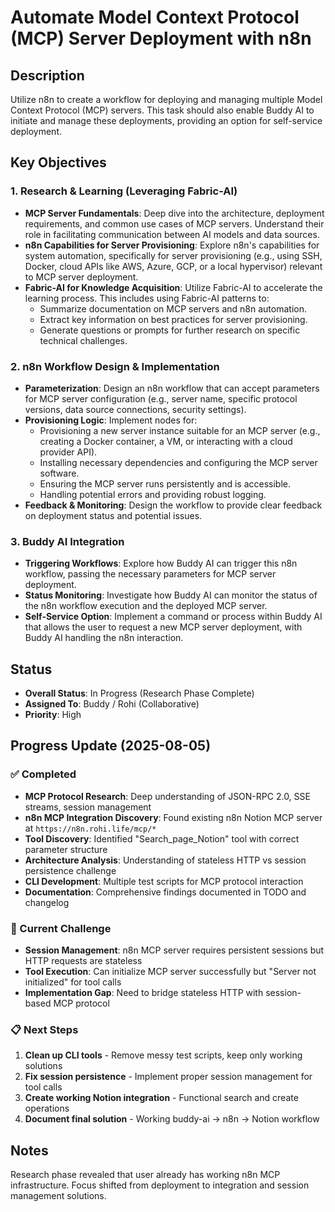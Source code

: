 # Automate Model Context Protocol (MCP) Server Deployment with n8n

## Description
Utilize n8n to create a workflow for deploying and managing multiple Model Context Protocol (MCP) servers. This task should also enable Buddy AI to initiate and manage these deployments, providing an option for self-service deployment.

## Key Objectives

### 1. Research & Learning (Leveraging Fabric-AI)
- **MCP Server Fundamentals**: Deep dive into the architecture, deployment requirements, and common use cases of MCP servers. Understand their role in facilitating communication between AI models and data sources.
- **n8n Capabilities for Server Provisioning**: Explore n8n's capabilities for system automation, specifically for server provisioning (e.g., using SSH, Docker, cloud APIs like AWS, Azure, GCP, or a local hypervisor) relevant to MCP server deployment.
- **Fabric-AI for Knowledge Acquisition**: Utilize Fabric-AI to accelerate the learning process. This includes using Fabric-AI patterns to:
    - Summarize documentation on MCP servers and n8n automation.
    - Extract key information on best practices for server provisioning.
    - Generate questions or prompts for further research on specific technical challenges.

### 2. n8n Workflow Design & Implementation
- **Parameterization**: Design an n8n workflow that can accept parameters for MCP server configuration (e.g., server name, specific protocol versions, data source connections, security settings).
- **Provisioning Logic**: Implement nodes for:
    - Provisioning a new server instance suitable for an MCP server (e.g., creating a Docker container, a VM, or interacting with a cloud provider API).
    - Installing necessary dependencies and configuring the MCP server software.
    - Ensuring the MCP server runs persistently and is accessible.
    - Handling potential errors and providing robust logging.
- **Feedback & Monitoring**: Design the workflow to provide clear feedback on deployment status and potential issues.

### 3. Buddy AI Integration
- **Triggering Workflows**: Explore how Buddy AI can trigger this n8n workflow, passing the necessary parameters for MCP server deployment.
- **Status Monitoring**: Investigate how Buddy AI can monitor the status of the n8n workflow execution and the deployed MCP server.
- **Self-Service Option**: Implement a command or process within Buddy AI that allows the user to request a new MCP server deployment, with Buddy AI handling the n8n interaction.

## Status
- **Overall Status**: In Progress (Research Phase Complete)
- **Assigned To**: Buddy / Rohi (Collaborative)
- **Priority**: High

## Progress Update (2025-08-05)

### ✅ Completed
- **MCP Protocol Research**: Deep understanding of JSON-RPC 2.0, SSE streams, session management
- **n8n MCP Integration Discovery**: Found existing n8n Notion MCP server at `https://n8n.rohi.life/mcp/*`
- **Tool Discovery**: Identified "Search_page_Notion" tool with correct parameter structure
- **Architecture Analysis**: Understanding of stateless HTTP vs session persistence challenge
- **CLI Development**: Multiple test scripts for MCP protocol interaction
- **Documentation**: Comprehensive findings documented in TODO and changelog

### 🔄 Current Challenge
- **Session Management**: n8n MCP server requires persistent sessions but HTTP requests are stateless
- **Tool Execution**: Can initialize MCP server successfully but "Server not initialized" for tool calls
- **Implementation Gap**: Need to bridge stateless HTTP with session-based MCP protocol

### 📋 Next Steps
1. **Clean up CLI tools** - Remove messy test scripts, keep only working solutions
2. **Fix session persistence** - Implement proper session management for tool calls
3. **Create working Notion integration** - Functional search and create operations
4. **Document final solution** - Working buddy-ai → n8n → Notion workflow

## Notes
Research phase revealed that user already has working n8n MCP infrastructure. Focus shifted from deployment to integration and session management solutions.
